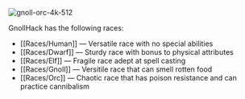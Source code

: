 ![gnoll-orc-4k-512](https://github.com/hyvanmielenpelit/GnollHack/assets/16661034/cfe0cf72-1b11-484e-a8b1-aabceced962f)

GnollHack has the following races:
- [[Races/Human]] — Versatile race with no special abilities
- [[Races/Dwarf]] — Sturdy race with bonus to physical attributes
- [[Races/Elf]] — Fragile race adept at spell casting
- [[Races/Gnoll]] — Versitile race that can smell rotten food
- [[Races/Orc]] — Chaotic race that has poison resistance and can practice cannibalism
